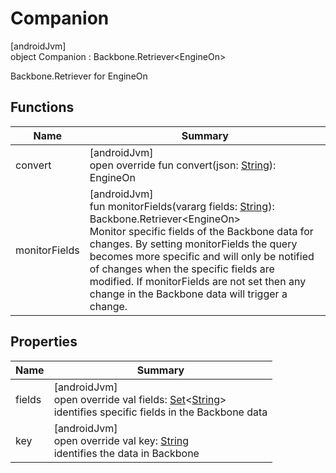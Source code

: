 # Companion

[androidJvm]\
object Companion : Backbone.Retriever&lt;EngineOn&gt;

Backbone.Retriever for EngineOn

## Functions

| Name | Summary |
|---|---|
| convert | [androidJvm]<br>open override fun convert(json: [String](https://kotlinlang.org/api/latest/jvm/stdlib/kotlin/-string/index.html)): EngineOn |
| monitorFields | [androidJvm]<br>fun monitorFields(vararg fields: [String](https://kotlinlang.org/api/latest/jvm/stdlib/kotlin/-string/index.html)): Backbone.Retriever&lt;EngineOn&gt;<br>Monitor specific fields of the Backbone data for changes. By setting monitorFields the query becomes more specific and will only be notified of changes when the specific fields are modified. If monitorFields are not set then any change in the Backbone data will trigger a change. |

## Properties

| Name | Summary |
|---|---|
| fields | [androidJvm]<br>open override val fields: [Set](https://kotlinlang.org/api/latest/jvm/stdlib/kotlin.collections/-set/index.html)&lt;[String](https://kotlinlang.org/api/latest/jvm/stdlib/kotlin/-string/index.html)&gt;<br>identifies specific fields in the Backbone data |
| key | [androidJvm]<br>open override val key: [String](https://kotlinlang.org/api/latest/jvm/stdlib/kotlin/-string/index.html)<br>identifies the data in Backbone |